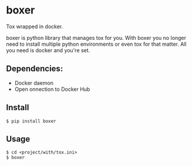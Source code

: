 # boxer
Tox wrapped in docker.

boxer is python library that manages tox for you. With boxer you no longer need to install multiple python environments or even tox for that matter. All you need is docker and you're set.

## Dependencies:
* Docker daemon
* Open onnection to Docker Hub

## Install
```
$ pip install boxer
```

## Usage
```
$ cd <project/with/tox.ini>
$ boxer
```
